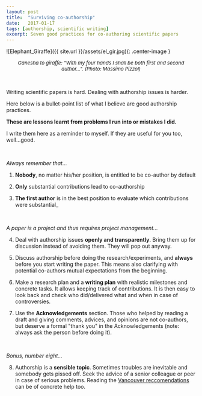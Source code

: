 ```yaml
---
layout: post
title:  "Surviving co-authorship"
date:   2017-01-17
tags: [authorship, scientific writing]
excerpt: Seven good practices for co-authoring scientific papers
---
```


![Elephant_Giraffe]({{ site.url }}/assets/el_gir.jpg){: .center-image }
<center><i><font size="2"> Ganesha to giraffe: "With my four hands I shall be both first and second author...". (Photo: Massimo Pizzol)</font></i></center>



&nbsp;

Writing scientific papers is hard. Dealing with authorship issues is harder.

Here below is a bullet-point list of what I believe are good authorship practices.

**These are lessons learnt from problems I run into or mistakes I did.**

I write them here as a reminder to myself. If they are useful for you too, well...good.

&nbsp;

_Always remember that..._

1) **Nobody**, no matter his/her position, is entitled to be co-author by default

2) **Only** substantial contributions lead to co-authorship

3) **The first author** is in the best position to evaluate which contributions were substantial_

&nbsp;

_A paper is a project and thus requires project management..._

4) Deal with authorship issues **openly and transparently**. Bring them up for discussion instead of avoiding them. They will pop out anyway.

5) Discuss authorship before doing the research/experiments, and **always** before you start writing the paper. This means also clarifying with potential co-authors mutual expectations from the beginning.

6) Make a research plan and a **writing plan** with realistic milestones and concrete tasks. It allows keeping track of contributions. It is then easy to look back and check who did/delivered what and when in case of controversies.

7) Use the **Acknowledgements** section. Those who helped by reading a draft and giving comments, advices, and opinions are not co-authors, but deserve a formal "thank you" in the Acknowledgements (note: always ask the person before doing it).

&nbsp;

_Bonus, number eight..._

8) Authorship is a **sensible topic**. Sometimes troubles are inevitable and somebody gets pissed off. Seek the advice of a senior colleague or peer in case of serious problems. Reading the [Vancouver reccomendations](http://www.icmje.org/icmje-recommendations.pdf) can be of concrete help too.
